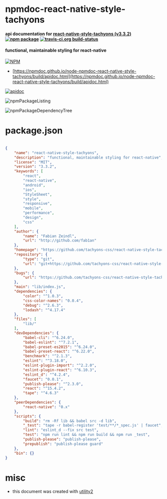 # npmdoc-react-native-style-tachyons

#### api documentation for  [react-native-style-tachyons (v3.3.2)](https://github.com/tachyons-css/react-native-style-tachyons)  [![npm package](https://img.shields.io/npm/v/npmdoc-react-native-style-tachyons.svg?style=flat-square)](https://www.npmjs.org/package/npmdoc-react-native-style-tachyons) [![travis-ci.org build-status](https://api.travis-ci.org/npmdoc/node-npmdoc-react-native-style-tachyons.svg)](https://travis-ci.org/npmdoc/node-npmdoc-react-native-style-tachyons)

#### functional, maintainable styling for react-native

[![NPM](https://nodei.co/npm/react-native-style-tachyons.png?downloads=true&downloadRank=true&stars=true)](https://www.npmjs.com/package/react-native-style-tachyons)

- [https://npmdoc.github.io/node-npmdoc-react-native-style-tachyons/build/apidoc.html](https://npmdoc.github.io/node-npmdoc-react-native-style-tachyons/build/apidoc.html)

[![apidoc](https://npmdoc.github.io/node-npmdoc-react-native-style-tachyons/build/screenCapture.buildCi.browser.%252Ftmp%252Fbuild%252Fapidoc.html.png)](https://npmdoc.github.io/node-npmdoc-react-native-style-tachyons/build/apidoc.html)

![npmPackageListing](https://npmdoc.github.io/node-npmdoc-react-native-style-tachyons/build/screenCapture.npmPackageListing.svg)

![npmPackageDependencyTree](https://npmdoc.github.io/node-npmdoc-react-native-style-tachyons/build/screenCapture.npmPackageDependencyTree.svg)



# package.json

```json

{
    "name": "react-native-style-tachyons",
    "description": "functional, maintainable styling for react-native",
    "license": "MIT",
    "version": "3.3.2",
    "keywords": [
        "react",
        "react-native",
        "android",
        "ios",
        "StyleSheet",
        "style",
        "responsive",
        "mobile",
        "performance",
        "design",
        "css"
    ],
    "author": {
        "name": "Fabian Zeindl",
        "url": "http://github.com/fab1an"
    },
    "homepage": "https://github.com/tachyons-css/react-native-style-tachyons",
    "repository": {
        "type": "git",
        "url": "git+https://github.com/tachyons-css/react-native-style-tachyons.git"
    },
    "bugs": {
        "url": "https://github.com/tachyons-css/react-native-style-tachyons/issues"
    },
    "main": "lib/index.js",
    "dependencies": {
        "color": "^1.0.3",
        "css-color-names": "0.0.4",
        "debug": "^2.6.3",
        "lodash": "^4.17.4"
    },
    "files": [
        "lib/"
    ],
    "devDependencies": {
        "babel-cli": "^6.24.0",
        "babel-eslint": "^7.2.1",
        "babel-preset-es2015": "^6.24.0",
        "babel-preset-react": "^6.22.0",
        "benchmark": "^2.1.3",
        "eslint": "^3.18.0",
        "eslint-plugin-import": "^2.2.0",
        "eslint-plugin-react": "^6.10.3",
        "eslint_d": "^4.2.4",
        "faucet": "0.0.1",
        "publish-please": "^2.3.0",
        "react": "^15.4.2",
        "tape": "^4.6.3"
    },
    "peerDependencies": {
        "react-native": "0.x"
    },
    "scripts": {
        "build": "rm -Rf lib && babel src -d lib",
        "_test": "tape -r babel-register 'test/**/*_spec.js' | faucet",
        "lint": "eslint_d --fix src test",
        "test": "npm run lint && npm run build && npm run _test",
        "publish-please": "publish-please",
        "prepublish": "publish-please guard"
    },
    "bin": {}
}
```



# misc
- this document was created with [utility2](https://github.com/kaizhu256/node-utility2)
